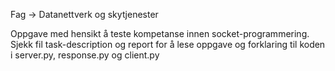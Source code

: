 Fag -> Datanettverk og skytjenester




Oppgave med hensikt å teste kompetanse innen socket-programmering. Sjekk fil task-description og report for å lese oppgave og forklaring til koden i server.py, response.py og client.py
